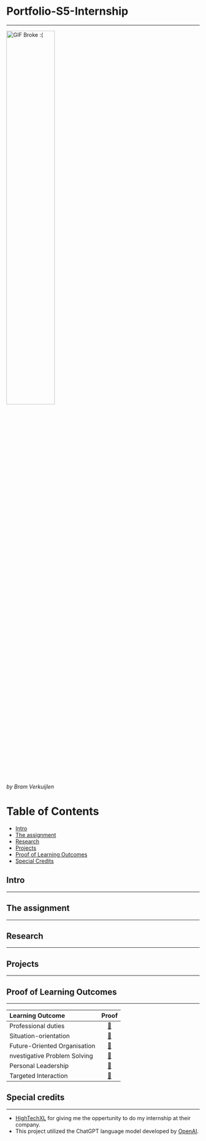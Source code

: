# Portfolio-S5-Internship
***
<img src="https://thumbs.gfycat.com/SevereEvilDeer-max-1mb.gif" alt="GIF Broke :(" width="50%" height="50%" />

*by Bram Verkuijlen*

# Table of Contents
- [Intro](#intro)
- [The assignment](#the-assignment)
- [Research](#research)
- [Projects](#projects)
- [Proof of Learning Outcomes](#proof-of-learning-outcomes)
- [Special Credits](#special-credits)

## Intro
***

## The assignment
***

## Research
***

## Projects
***


## Proof of Learning Outcomes
***
| Learning Outcome | Proof |
|:-----------------|:-----:|
|Professional duties| [🔗]()
|Situation-orientation| [🔗]()
|Future-Oriented Organisation| [🔗]()
|nvestigative Problem Solving| [🔗]()
|Personal Leadership| [🔗]()
|Targeted Interaction| [🔗]()

## Special credits
***
- [HighTechXL](https://hightechxl.com/) for giving me the oppertunity to do my internship at their company.
- This project utilized the ChatGPT language model developed by [OpenAI](https://openai.com/).



